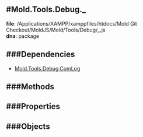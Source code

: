 
#Mold.Tools.Debug._
---------------------------------------

__file__: /Applications/XAMPP/xamppfiles/htdocs/Mold Git Checkout/MoldJS/Mold/Tools/Debug/_.js  
__dna__: package  


	






###Dependencies
--------------

* [Mold.Tools.Debug.ComLog](../../../Mold/Tools/Debug/ComLog.md) 



   
###Methods
--------------
 

 
  
###Properties
-------------


 

###Objects
------------



		
